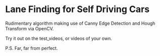# Lane Finding for Self Driving Cars

Rudimentary algorithm making use of Canny Edge Detection and Hough Transform via OpenCV.

Try it out on the test_videos, or videos of your own.

P.S. Far, far from perfect.
